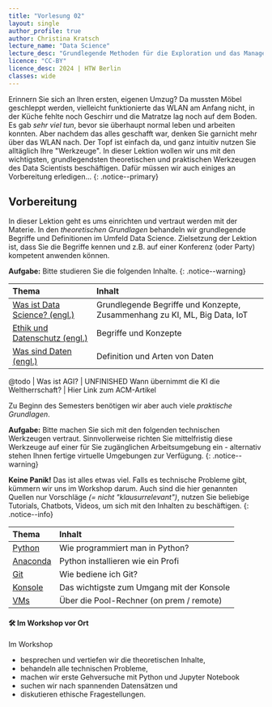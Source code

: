 ```yaml
---
title: "Vorlesung 02"
layout: single
author_profile: true
author: Christina Kratsch
lecture_name: "Data Science"
lecture_desc: "Grundlegende Methoden für die Exploration und das Management von Daten."
licence: "CC-BY"
licence_desc: 2024 | HTW Berlin 
classes: wide
---
```


Erinnern Sie sich an Ihren ersten, eigenen Umzug? Da mussten Möbel geschleppt werden, vielleicht funktionierte das WLAN am Anfang nicht, in der Küche fehlte noch Geschirr und die Matratze lag noch auf dem Boden. Es gab <em>sehr viel tun</em>, bevor sie überhaupt normal leben und arbeiten konnten. Aber nachdem das alles geschafft war, denken Sie garnicht mehr über das WLAN nach. Der Topf ist einfach da, und ganz intuitiv nutzen Sie alltäglich Ihre "Werkzeuge". In dieser Lektion wollen wir uns mit den wichtigsten, grundlegendsten theoretischen und praktischen Werkzeugen des Data Scientists beschäftigen. Dafür müssen wir auch einiges an Vorbereitung erledigen...
{: .notice--primary}

## Vorbereitung

In dieser Lektion geht es ums einrichten und vertraut werden mit der Materie. In den <em>theoretischen Grundlagen</em> behandeln wir grundlegende Begriffe und Definitionen im Umfeld Data Science. Zielsetzung der Lektion ist, dass Sie die Begriffe kennen und z.B. auf einer Konferenz (oder Party) kompetent anwenden können.

**Aufgabe:** Bitte studieren Sie die folgenden Inhalte.
{: .notice--warning} 


| Thema | Inhalt | 
| :------------- |  :---------- |
| [Was ist Data Science? (engl.)](/modules/01-defining-data-science/index.md) |  Grundlegende Begriffe und Konzepte, Zusammenhang zu KI, ML, Big Data, IoT  | 
| [Ethik und Datenschutz (engl.)](/modules/02-ethics/index.md) |  Begriffe und Konzepte | 
| [Was sind Daten  (engl.)](/modules/03-defining-data/index.md) |  Definition und Arten von Daten  | 

@todo
| Was ist AGI? | UNFINISHED Wann übernimmt die KI die Weltherrschaft? | 
Hier Link zum ACM-Artikel

Zu Beginn des Semesters benötigen wir aber auch viele <em>praktische Grundlagen</em>.

**Aufgabe:** Bitte machen Sie sich mit den folgenden technischen Werkzeugen vertraut. Sinnvollerweise richten Sie mittelfristig diese Werkzeuge auf einer für Sie zugänglichen Arbeitsumgebung ein - alternativ stehen Ihnen fertige virtuelle Umgebungen zur Verfügung.
{: .notice--warning} 

**Keine Panik!** Das ist alles etwas viel. Falls es technische Probleme gibt, kümmern wir uns im Workshop darum. Auch sind die hier genannten Quellen nur Vorschläge *(= nicht "klausurrelevant")*, nutzen Sie beliebige Tutorials, Chatbots, Videos, um sich mit den Inhalten zu beschäftigen.
{: .notice--info} 

| Thema | Inhalt | 
|:------------- |  :---------- |
| [Python](/modules/howto-python/python.md) |  Wie programmiert man in Python? | 
| [Anaconda](/modules/howto-anaconda/anaconda.md) |  Python installieren wie ein Profi | 
| [Git](/modules/howto-git/git.md) |  Wie bediene ich Git? | 
| [Konsole](/modules/howto-console/console.md) | Das wichtigste zum Umgang mit der Konsole | 
| [VMs](/modules/howto-vm/vm.md) |  Über die Pool-Rechner (on prem / remote) |  


#### 🛠 Im Workshop vor Ort

Im Workshop 
* besprechen und vertiefen wir die theoretischen Inhalte,
* behandeln alle technischen Probleme,
* machen wir erste Gehversuche mit Python und Jupyter Notebook
* suchen wir nach spannenden Datensätzen und 
* diskutieren ethische Fragestellungen.